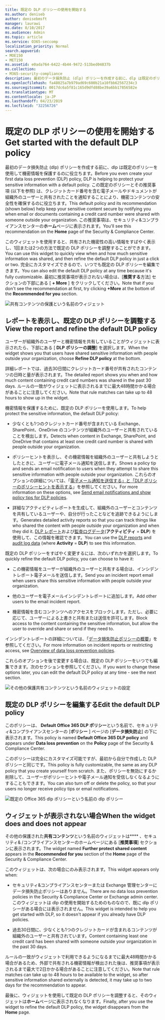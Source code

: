 ```yaml
---
title: 既定の DLP ポリシーの使用を開始する
ms.author: deniseb
author: denisebmsft
manager: laurawi
ms.date: 8/10/2017
ms.audience: Admin
ms.topic: article
ms.service: O365-seccomp
localization_priority: Normal
search.appverid:
- MOE150
- MET150
ms.assetid: e0ada764-6422-4b44-9472-513bed04837b
ms.collection:
- M365-security-compliance
description: 最初のデータ損失防止 (dlp) ポリシーを作成する前に、dlp は既定のポリシーを使用して機密情報を保護するのに役立ちます。 この既定のポリシーとその推奨事項 (以下を参照) は、クレジットカード番号を含む電子メールやドキュメントが組織外のユーザーと共有されたことを通知することにより、機密コンテンツの安全性を確保するのに役立ちます。
ms.openlocfilehash: fa48025a7b979ad69c600b21a10fbb62567234c3
ms.sourcegitcommit: 0017dc6a5f81c165d9dfd88be39a6bb17856582e
ms.translationtype: MT
ms.contentlocale: ja-JP
ms.lasthandoff: 04/23/2019
ms.locfileid: "32256726"
---
```

# <a name="get-started-with-the-default-dlp-policy"></a><span data-ttu-id="b3294-104">既定の DLP ポリシーの使用を開始する</span><span class="sxs-lookup"><span data-stu-id="b3294-104">Get started with the default DLP policy</span></span>

<span data-ttu-id="b3294-105">最初のデータ損失防止 (dlp) ポリシーを作成する前に、dlp は既定のポリシーを使用して機密情報を保護するのに役立ちます。</span><span class="sxs-lookup"><span data-stu-id="b3294-105">Before you even create your first data loss prevention (DLP) policy, DLP is helping to protect your sensitive information with a default policy.</span></span> <span data-ttu-id="b3294-106">この既定のポリシーとその推奨事項 (以下を参照) は、クレジットカード番号を含む電子メールやドキュメントが組織外のユーザーと共有されたことを通知することにより、機密コンテンツの安全性を確保するのに役立ちます。</span><span class="sxs-lookup"><span data-stu-id="b3294-106">This default policy and its recommendation (shown below) help keep your sensitive content secure by notifying you when email or documents containing a credit card number were shared with someone outside your organization.</span></span> <span data-ttu-id="b3294-107">この推奨事項は、セキュリティ&amp;コンプライアンスセンターの**ホーム**ページに表示されます。</span><span class="sxs-lookup"><span data-stu-id="b3294-107">You'll see this recommendation on the **Home** page of the Security &amp; Compliance Center.</span></span> 
  
<span data-ttu-id="b3294-108">このウィジェットを使用すると、共有された機密性の高い情報をすばやく表示し、1回または2つの方法で既定の DLP ポリシーを調整することができます。</span><span class="sxs-lookup"><span data-stu-id="b3294-108">You can use this widget to quickly view when and how much sensitive information was shared, and then refine the default DLP policy in just a click or two.</span></span> <span data-ttu-id="b3294-109">完全にカスタマイズできるので、いつでも既定の DLP ポリシーを編集できます。</span><span class="sxs-lookup"><span data-stu-id="b3294-109">You can also edit the default DLP policy at any time because it's fully customizable.</span></span> <span data-ttu-id="b3294-110">最初に推奨事項が表示されない場合は、[**推奨する**方法] セクションの下部にある [ **+ More** ] をクリックしてください。</span><span class="sxs-lookup"><span data-stu-id="b3294-110">Note that if you don't see the recommendation at first, try clicking **+More** at the bottom of the **Recommended for you** section.</span></span> 
  
![共有コンテンツの保護という名前のウィジェット](media/2bae6dbc-cc92-4f35-b54c-c36e60226b5b.png)
  
## <a name="view-the-report-and-refine-the-default-dlp-policy"></a><span data-ttu-id="b3294-112">レポートを表示し、既定の DLP ポリシーを調整する</span><span class="sxs-lookup"><span data-stu-id="b3294-112">View the report and refine the default DLP policy</span></span>

<span data-ttu-id="b3294-113">ユーザーが組織外のユーザーと機密情報を共有していることがウィジェットに表示されたら、下部にある [ **DLP ポリシーの調整**] を選択します。</span><span class="sxs-lookup"><span data-stu-id="b3294-113">When the widget shows you that users have shared sensitive information with people outside your organization, choose **Refine DLP policy** at the bottom.</span></span> 
  
<span data-ttu-id="b3294-114">詳細レポートでは、過去30日間にクレジットカード番号が共有されたコンテンツの日時と量が表示されます。</span><span class="sxs-lookup"><span data-stu-id="b3294-114">The detailed report shows you when and how much content containing credit card numbers was shared in the past 30 days.</span></span> <span data-ttu-id="b3294-115">ルールの一致がウィジェットに表示されるまでに最大48時間かかる場合があることに注意してください。</span><span class="sxs-lookup"><span data-stu-id="b3294-115">Note that rule matches can take up to 48 hours to show up in the widget.</span></span>
  
<span data-ttu-id="b3294-116">機密情報を保護するために、既定の DLP ポリシーを使用します。</span><span class="sxs-lookup"><span data-stu-id="b3294-116">To help protect the sensitive information, the default DLP policy:</span></span>
  
- <span data-ttu-id="b3294-117">少なくとも1つのクレジットカード番号が含まれている Exchange、SharePoint、OneDrive のコンテンツが組織外のユーザーと共有されていることを検出します。</span><span class="sxs-lookup"><span data-stu-id="b3294-117">Detects when content in Exchange, SharePoint, and OneDrive that contains at least one credit card number is shared with people outside your organization.</span></span>
    
- <span data-ttu-id="b3294-118">ポリシーヒントを表示し、その機密情報を組織外のユーザーと共有しようとしたときに、ユーザーに電子メール通知を送信します。</span><span class="sxs-lookup"><span data-stu-id="b3294-118">Shows a policy tip and sends an email notification to users when they attempt to share this sensitive information with people outside your organization.</span></span> <span data-ttu-id="b3294-119">これらのオプションの詳細については、「[電子メール通知を送信する」と「DLP ポリシーのポリシーヒントを表示する](use-notifications-and-policy-tips.md)」を参照してください。</span><span class="sxs-lookup"><span data-stu-id="b3294-119">For more information on these options, see [Send email notifications and show policy tips for DLP policies](use-notifications-and-policy-tips.md).</span></span>
    
- <span data-ttu-id="b3294-120">詳細なアクティビティレポートを生成して、組織外のユーザーとコンテンツを共有しているユーザーや、自分が行ったことなどを追跡できるようにします。</span><span class="sxs-lookup"><span data-stu-id="b3294-120">Generates detailed activity reports so that you can track things like who shared the content with people outside your organization and when they did it.</span></span> <span data-ttu-id="b3294-121">[DLP レポート](view-the-dlp-reports.md)および[監査ログデータ](search-the-audit-log-in-security-and-compliance.md)(**アクティビティ** = **DLP**) を使用して、この情報を確認できます。</span><span class="sxs-lookup"><span data-stu-id="b3294-121">You can use the [DLP reports](view-the-dlp-reports.md) and [audit log data](search-the-audit-log-in-security-and-compliance.md) (where **Activity** = **DLP**) to see this information.</span></span>
    
<span data-ttu-id="b3294-122">既定の DLP ポリシーをすばやく変更するには、次のいずれかを選択します。</span><span class="sxs-lookup"><span data-stu-id="b3294-122">To quickly refine the default DLP policy, you can choose to have it:</span></span>
  
- <span data-ttu-id="b3294-123">この機密情報をユーザーが組織外のユーザーと共有する場合は、インシデントレポート電子メールを送信します。</span><span class="sxs-lookup"><span data-stu-id="b3294-123">Send you an incident report email when users share this sensitive information with people outside your organization.</span></span>
    
- <span data-ttu-id="b3294-124">他のユーザーを電子メールインシデントレポートに追加します。</span><span class="sxs-lookup"><span data-stu-id="b3294-124">Add other users to the email incident report.</span></span>
    
- <span data-ttu-id="b3294-125">機密情報を含むコンテンツへのアクセスをブロックします。ただし、必要に応じて、ユーザーによる上書きと共有または送信を許可します。</span><span class="sxs-lookup"><span data-stu-id="b3294-125">Block access to the content containing the sensitive information, but allow the user to override and share or send if they need to.</span></span>
    
<span data-ttu-id="b3294-126">インシデントレポートの詳細については、「[データ損失防止ポリシーの概要](data-loss-prevention-policies.md)」を参照してください。</span><span class="sxs-lookup"><span data-stu-id="b3294-126">For more information on incident reports or restricting access, see [Overview of data loss prevention policies](data-loss-prevention-policies.md).</span></span>
  
<span data-ttu-id="b3294-127">これらのオプションを後で変更する場合は、既定の DLP ポリシーをいつでも編集できます。次のセクションを参照してください。</span><span class="sxs-lookup"><span data-stu-id="b3294-127">If you want to change these options later, you can edit the default DLP policy at any time - see the next section.</span></span>
  
![その他の保護共有コンテンツという名前のウィジェットの設定](media/dad30a84-2715-4c0a-a5c5-44d85492363e.png)
  
## <a name="edit-the-default-dlp-policy"></a><span data-ttu-id="b3294-129">既定の DLP ポリシーを編集する</span><span class="sxs-lookup"><span data-stu-id="b3294-129">Edit the default DLP policy</span></span>

<span data-ttu-id="b3294-130">このポリシーは、 **Default Office 365 DLP ポリシー**という名前で、セキュリティ&amp;コンプライアンスセンターの [**ポリシー** ] ページの [**データ損失防止**] の下に表示されます。</span><span class="sxs-lookup"><span data-stu-id="b3294-130">This policy is named **Default Office 365 DLP policy** and appears under **Data loss prevention** on the **Policy** page of the Security &amp; Compliance Center.</span></span> 
  
<span data-ttu-id="b3294-131">このポリシーは完全にカスタマイズ可能ですが、最初から自分で作成した DLP ポリシーと同じです。</span><span class="sxs-lookup"><span data-stu-id="b3294-131">This policy is fully customizable, the same as any DLP policy that you create yourself from scratch.</span></span> <span data-ttu-id="b3294-132">また、ポリシーを無効にするか削除して、ユーザーがポリシーヒントや電子メール通知を受信しなくなるようにすることもできます。</span><span class="sxs-lookup"><span data-stu-id="b3294-132">You can also turn off or delete the policy, so that your users no longer receive policy tips or email notifications.</span></span>
  
![既定の Office 365 dlp ポリシーという名前の dlp ポリシー](media/260731e8-4d57-4c98-abec-07b052ec48d5.png)
  
## <a name="when-the-widget-does-and-does-not-appear"></a><span data-ttu-id="b3294-134">ウィジェットが表示されない場合</span><span class="sxs-lookup"><span data-stu-id="b3294-134">When the widget does and does not appear</span></span>

<span data-ttu-id="b3294-135">その他の保護された**共有コンテンツ**という名前のウィジェットは\*\*\*\* 、セキュリティ&amp; /コンプライアンスセンターのホームページにある [**推奨事項**] セクションに表示されます。</span><span class="sxs-lookup"><span data-stu-id="b3294-135">The widget named **Further protect shared content** appears in the **Recommended for you** section of the **Home** page of the Security &amp; Compliance Center.</span></span> 
  
<span data-ttu-id="b3294-136">このウィジェットは、次の場合にのみ表示されます。</span><span class="sxs-lookup"><span data-stu-id="b3294-136">This widget appears only when:</span></span>
  
- <span data-ttu-id="b3294-137">セキュリティ&amp;コンプライアンスセンターまたは Exchange 管理センターにデータ損失防止ポリシーはありません。</span><span class="sxs-lookup"><span data-stu-id="b3294-137">There are no data loss prevention policies in the Security &amp; Compliance Center or Exchange admin center.</span></span> <span data-ttu-id="b3294-138">このウィジェットは dlp の使用を開始するためのものなので、既に dlp ポリシーがある場合には表示されません。</span><span class="sxs-lookup"><span data-stu-id="b3294-138">This widget is intended to help you get started with DLP, so it doesn't appear if you already have DLP policies.</span></span>
    
- <span data-ttu-id="b3294-139">過去30日間に、少なくとも1つのクレジットカードが含まれるコンテンツが組織外のユーザーと共有されています。</span><span class="sxs-lookup"><span data-stu-id="b3294-139">Content containing least one credit card has been shared with someone outside your organization in the past 30 days.</span></span>
    
<span data-ttu-id="b3294-140">ルールの一致がウィジェットで利用できるようになるまでに最大48時間かかる場合があるため、外部で共有される機密情報が検出された後は、推奨事項が表示されるまで最大で2日かかる場合があることに注意してください。</span><span class="sxs-lookup"><span data-stu-id="b3294-140">Note that rule matches can take up to 48 hours to be available to the widget, so after sensitive information shared externally is detected, it may take up to two days for the recommendation to appear.</span></span>
  
<span data-ttu-id="b3294-141">最後に、ウィジェットを使用して既定の DLP ポリシーを調整すると、そのウィジェットは**ホーム**ページに表示されなくなります。</span><span class="sxs-lookup"><span data-stu-id="b3294-141">Finally, after you use the widget to refine the default DLP policy, the widget disappears from the **Home** page.</span></span> 
  

